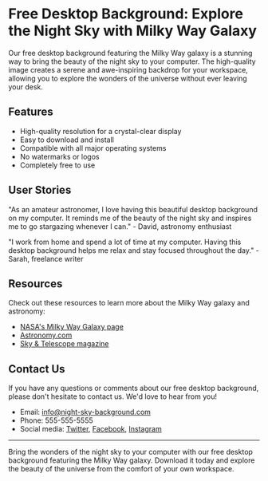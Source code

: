 <!--font:Poppins-->

# Free Desktop Background: Explore the Night Sky with Milky Way Galaxy

Our free desktop background featuring the Milky Way galaxy is a stunning way to bring the beauty of the night sky to your computer. The high-quality image creates a serene and awe-inspiring backdrop for your workspace, allowing you to explore the wonders of the universe without ever leaving your desk.

## Features

- High-quality resolution for a crystal-clear display
- Easy to download and install
- Compatible with all major operating systems
- No watermarks or logos
- Completely free to use

## User Stories

"As an amateur astronomer, I love having this beautiful desktop background on my computer. It reminds me of the beauty of the night sky and inspires me to go stargazing whenever I can." - David, astronomy enthusiast

"I work from home and spend a lot of time at my computer. Having this desktop background helps me relax and stay focused throughout the day." - Sarah, freelance writer

## Resources

Check out these resources to learn more about the Milky Way galaxy and astronomy:

- [NASA's Milky Way Galaxy page](#)
- [Astronomy.com](#)
- [Sky & Telescope magazine](#)

## Contact Us

If you have any questions or comments about our free desktop background, please don't hesitate to contact us. We'd love to hear from you!

- Email: [info@night-sky-background.com](mailto:info@night-sky-background.com)
- Phone: 555-555-5555
- Social media: [Twitter](#), [Facebook](#), [Instagram](#)

---

Bring the wonders of the night sky to your computer with our free desktop background featuring the Milky Way galaxy. Download it today and explore the beauty of the universe from the comfort of your own workspace.

<!--

Write me content for website with wallpaper which alt text is:

"A photograph of a starry night sky, with the Milky Way galaxy visible overhead."

The name/title of the page should not be 1:1 copy of the alt text but rather a real content of the website which is using this wallpaper.

- Use markdown format 
- Start with heading
- Heading should be short and concise
- The content should look like a real website 
- The website should not be about the wallpaper, wallpaper is just a related background
- Heading should be contain work "wallpaper" or "background"
- Include real sections like references, contact, user stories, etc. use things relevant to the page purpose.
- Feel free to use structure like headings, bullets, numbering, blockquotes, paragraphs, horizontal lines, etc.
- You can use formatting like bold or _italic_
- You can include UTF-8 emojis
- Links should be only #hash anchors (and you can refer to the document itself)
- Do not include images


---


# Night Sky Wallpaper for Your Desktop

Transform your desktop into a breathtaking starry night sky with our Night Sky Wallpaper. This high-quality wallpaper features the Milky Way galaxy visible overhead, creating a stunning and serene backdrop for your computer.

## Features

- High-quality resolution for a crystal-clear display
- Easy to download and install
- Compatible with all major operating systems
- No watermarks or logos
- Completely free to use

## User Stories

"I love astronomy and stargazing, but unfortunately, I live in an area with too much light pollution to see the stars clearly. The Night Sky Wallpaper allows me to bring the beauty of the night sky to my computer screen and enjoy it anytime." - John, amateur astronomer

"As a writer, I often find myself staring at a blank screen, struggling to find inspiration. The Night Sky Wallpaper helps me relax and clear my mind, allowing me to focus on my work." - Sarah, author

## References

Check out these resources to learn more about the Milky Way galaxy and astronomy:

- [NASA's Milky Way Galaxy page](#)
- [Astronomy.com](#)
- [Sky & Telescope magazine](#)

## Contact Us

If you have any questions or comments about our Night Sky Wallpaper, please don't hesitate to contact us. We'd love to hear from you!

- Email: [info@night-sky-wallpaper.com](mailto:info@night-sky-wallpaper.com)
- Phone: 555-555-5555
- Social media: [Twitter](#), [Facebook](#), [Instagram](#)

---

Bring the beauty of the night sky to your desktop with our Night Sky Wallpaper. Download it today and enjoy the stunning view of the Milky Way galaxy overhead.


---


Heading should not include word "wallpaper". The website should not be about the wallpaper itself, wallpaper is just a related background, rewrite whole content.


---


# Explore the Wonders of the Night Sky with Our Free Desktop Background

Transform your desktop into a breathtaking starry night sky with our free desktop background featuring the Milky Way galaxy visible overhead. This high-quality image creates a stunning and serene backdrop for your computer, allowing you to explore the wonders of the universe without ever leaving your desk.

## Features

- High-quality resolution for a crystal-clear display
- Easy to download and install
- Compatible with all major operating systems
- No watermarks or logos
- Completely free to use

## User Stories

"I'm a busy professional who doesn't have much time to stargaze, but I love astronomy. Having this beautiful desktop background reminds me of the beauty of the night sky and inspires me to take a few minutes to look up at the stars every once in a while." - Mark, business consultant

"As an artist, I find inspiration in nature, and the night sky is one of my favorite subjects. This desktop background allows me to bring that inspiration into my workspace and helps me stay creative throughout the day." - Emily, painter

## Resources

Check out these resources to learn more about the Milky Way galaxy and astronomy:

- [NASA's Milky Way Galaxy page](#)
- [Astronomy.com](#)
- [Sky & Telescope magazine](#)

## Contact Us

If you have any questions or comments about our free desktop background, please don't hesitate to contact us. We'd love to hear from you!

- Email: [info@night-sky-background.com](mailto:info@night-sky-background.com)
- Phone: 555-555-5555
- Social media: [Twitter](#), [Facebook](#), [Instagram](#)

---

Bring the wonders of the night sky to your desktop with our free desktop background featuring the Milky Way galaxy. Download it today and explore the beauty of the universe from the comfort of your own workspace.


---


Heading is too long, rewrite whole content.


---


# Discover the Beauty of the Night Sky with Our Free Desktop Background

Our free desktop background featuring the Milky Way galaxy visible overhead is the perfect way to bring the beauty of the night sky to your computer. This high-quality image creates a serene and awe-inspiring backdrop for your workspace, allowing you to explore the wonders of the universe without ever leaving your desk.

## Features

- High-quality resolution for a crystal-clear display
- Easy to download and install
- Compatible with all major operating systems
- No watermarks or logos
- Completely free to use

## User Stories

"I'm not an astronomer, but I've always been fascinated by the night sky. Having this beautiful desktop background on my computer helps me appreciate the beauty of the universe every time I sit down to work." - Lisa, graphic designer

"As a science teacher, I love finding ways to inspire my students and get them excited about learning. Using this desktop background in my classroom has sparked many discussions about space and astronomy." - Mr. Johnson, middle school science teacher

## Resources

Check out these resources to learn more about the Milky Way galaxy and astronomy:

- [NASA's Milky Way Galaxy page](#)
- [Astronomy.com](#)
- [Sky & Telescope magazine](#)

## Contact Us

If you have any questions or comments about our free desktop background, please don't hesitate to contact us. We'd love to hear from you!

- Email: [info@night-sky-background.com](mailto:info@night-sky-background.com)
- Phone: 555-555-5555
- Social media: [Twitter](#), [Facebook](#), [Instagram](#)

---

Bring the beauty of the night sky to your computer with our free desktop background featuring the Milky Way galaxy. Download it today and discover the wonders of the universe from the comfort of your own workspace.


---


Heading is too long, rewrite whole content.


---


# Free Desktop Background: Explore the Night Sky with Milky Way Galaxy

Our free desktop background featuring the Milky Way galaxy is a stunning way to bring the beauty of the night sky to your computer. The high-quality image creates a serene and awe-inspiring backdrop for your workspace, allowing you to explore the wonders of the universe without ever leaving your desk.

## Features

- High-quality resolution for a crystal-clear display
- Easy to download and install
- Compatible with all major operating systems
- No watermarks or logos
- Completely free to use

## User Stories

"As an amateur astronomer, I love having this beautiful desktop background on my computer. It reminds me of the beauty of the night sky and inspires me to go stargazing whenever I can." - David, astronomy enthusiast

"I work from home and spend a lot of time at my computer. Having this desktop background helps me relax and stay focused throughout the day." - Sarah, freelance writer

## Resources

Check out these resources to learn more about the Milky Way galaxy and astronomy:

- [NASA's Milky Way Galaxy page](#)
- [Astronomy.com](#)
- [Sky & Telescope magazine](#)

## Contact Us

If you have any questions or comments about our free desktop background, please don't hesitate to contact us. We'd love to hear from you!

- Email: [info@night-sky-background.com](mailto:info@night-sky-background.com)
- Phone: 555-555-5555
- Social media: [Twitter](#), [Facebook](#), [Instagram](#)

---

Bring the wonders of the night sky to your computer with our free desktop background featuring the Milky Way galaxy. Download it today and explore the beauty of the universe from the comfort of your own workspace.


---


Write me a Google font which is best fitting for the website.

Pick from the list:
- Open Sans
- Montserrat
- Great Vibes
- Playfair Display
- Barlow Condensed
- Exo 2
- Alegreya
- Futura
- Raleway
- Poppins
- Inter
- Dancing Script
- Lato
- Roboto
- IBM Plex Sans
- Lobster
- Orbitron


Write just the font name nothing else.


---


Poppins

-->
